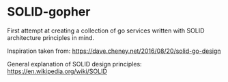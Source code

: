# SOLID-gopher

First attempt at creating a collection of go services written with
SOLID architecture principles in mind.


Inspiration taken from:
https://dave.cheney.net/2016/08/20/solid-go-design

General explanation of SOLID design principles:
https://en.wikipedia.org/wiki/SOLID